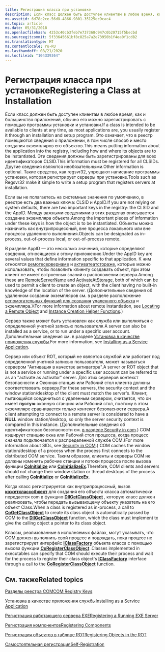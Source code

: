 ```yaml
---
title: Регистрация класса при установке
description: Если класс должен быть доступен клиентам в любое время, как и большинство приложений, обычно его можно зарегистрировать с помощью программы установки и установки.
ms.assetid: 6d78c2ce-56d8-4866-9801-35125ec9cac4
ms.topic: article
ms.date: 05/31/2018
ms.openlocfilehash: 4253c40cb3feb7e737368c947c0b20715f5becbd
ms.sourcegitcommit: 5f33645661bf8c825a7a2e73950b1f4ea0f1cd82
ms.translationtype: MT
ms.contentlocale: ru-RU
ms.lasthandoff: 08/21/2020
ms.locfileid: "104339364"
---
```

# <a name="registering-a-class-at-installation"></a><span data-ttu-id="e3ee4-103">Регистрация класса при установке</span><span class="sxs-lookup"><span data-stu-id="e3ee4-103">Registering a Class at Installation</span></span>

<span data-ttu-id="e3ee4-104">Если класс должен быть доступен клиентам в любое время, как и большинство приложений, обычно его можно зарегистрировать с помощью программы установки и установки.</span><span class="sxs-lookup"><span data-stu-id="e3ee4-104">If a class is intended to be available to clients at any time, as most applications are, you usually register it through an installation and setup program.</span></span> <span data-ttu-id="e3ee4-105">Это означает, что в реестр помещаются сведения о приложении, в том числе способ и место создания экземпляров его объектов.</span><span class="sxs-lookup"><span data-stu-id="e3ee4-105">This means putting information about the application into the registry, including how and where its objects are to be instantiated.</span></span> <span data-ttu-id="e3ee4-106">Эти сведения должны быть зарегистрированы для всех идентификаторов CLSID.</span><span class="sxs-lookup"><span data-stu-id="e3ee4-106">This information must be registered for all CLSIDs.</span></span> <span data-ttu-id="e3ee4-107">Другие сведения являются необязательными.</span><span class="sxs-lookup"><span data-stu-id="e3ee4-107">Other information is optional.</span></span> <span data-ttu-id="e3ee4-108">Такие средства, как regsvr32, упрощают написание программы установки, которая регистрирует серверы при установке.</span><span class="sxs-lookup"><span data-stu-id="e3ee4-108">Tools such as Regsvr32 make it simple to write a setup program that registers servers at installation.</span></span>

<span data-ttu-id="e3ee4-109">Если вы не полагаетесь на системные значения по умолчанию, в реестре есть два важных ключа: CLSID и AppID.</span><span class="sxs-lookup"><span data-stu-id="e3ee4-109">If you are not relying on system defaults, there are two important keys in the registry: the CLSID and the AppID.</span></span> <span data-ttu-id="e3ee4-110">Между важными сведениями в этих разделах описывается создание экземпляра объекта.</span><span class="sxs-lookup"><span data-stu-id="e3ee4-110">Among the important pieces of information under these keys is how the object is to be instantiated.</span></span> <span data-ttu-id="e3ee4-111">Объекты можно назначить как внутрипроцессный, вне процесса локального или вне процесса удаленного выполнения.</span><span class="sxs-lookup"><span data-stu-id="e3ee4-111">Objects can be designated as in-process, out-of-process local, or out-of-process remote.</span></span>

<span data-ttu-id="e3ee4-112">В разделе AppID — это несколько значений, которые определяют сведения, относящиеся к этому приложению.</span><span class="sxs-lookup"><span data-stu-id="e3ee4-112">Under the AppID key are several values that define information specific to that application.</span></span> <span data-ttu-id="e3ee4-113">К ним относятся [ремотесервернаме](remoteservername.md) и [активатеатстораже](activateatstorage.md), которые можно использовать, чтобы позволить клиенту создавать объект, при этом клиент не имеет встроенных знаний о расположении сервера.</span><span class="sxs-lookup"><span data-stu-id="e3ee4-113">Among these are [RemoteServerName](remoteservername.md) and [ActivateAtStorage](activateatstorage.md), both of which can be used to permit a client to create an object, with the client having no built-in knowledge of the location of the server.</span></span> <span data-ttu-id="e3ee4-114">(Дополнительные сведения об удаленном создании экземпляров см. в разделе расположение [вспомогательных функций для создания](instance-creation-helper-functions.md) [удаленного объекта](locating-a-remote-object.md) и экземпляра.)</span><span class="sxs-lookup"><span data-stu-id="e3ee4-114">(For more information about remote instantiation, see [Locating a Remote Object](locating-a-remote-object.md) and [Instance Creation Helper Functions](instance-creation-helper-functions.md).)</span></span>

<span data-ttu-id="e3ee4-115">Сервер также может быть установлен как служба или выполняться с определенной учетной записью пользователя.</span><span class="sxs-lookup"><span data-stu-id="e3ee4-115">A server can also be installed as a service, or to run under a specific user account.</span></span> <span data-ttu-id="e3ee4-116">Дополнительные сведения см. в разделе [Установка в качестве приложения службы](installing-as-a-service-application.md).</span><span class="sxs-lookup"><span data-stu-id="e3ee4-116">For more information, see [Installing as a Service Application](installing-as-a-service-application.md).</span></span>

<span data-ttu-id="e3ee4-117">Сервер или объект ROT, который не является службой или работает под определенной учетной записью пользователя, может называться сервером "Активация в качестве активатора".</span><span class="sxs-lookup"><span data-stu-id="e3ee4-117">A server or ROT object that is not a service or running under a specific user account can be referred to as an "activate as activator" server.</span></span> <span data-ttu-id="e3ee4-118">Для этих серверов контекст безопасности и Оконная станция или Рабочий стол клиента должны соответствовать серверу.</span><span class="sxs-lookup"><span data-stu-id="e3ee4-118">For these servers, the security context and the window station/desktop of the client must match the server's.</span></span> <span data-ttu-id="e3ee4-119">Клиент, пытающийся соединиться с удаленным сервером, считается, что он имеет **пустую** оконную станцию или Рабочий стол, поэтому в этом экземпляре сравнивается только контекст безопасности сервера.</span><span class="sxs-lookup"><span data-stu-id="e3ee4-119">A client attempting to connect to a remote server is considered to have a **NULL** window station/desktop, so only the server security context is compared in this instance.</span></span> <span data-ttu-id="e3ee4-120">(Дополнительные сведения об идентификаторах безопасности см. [в разделе Security in com](security-in-com.md).) COM кэширует станцию окна или Рабочий стол процесса, когда процесс сначала подключается к распределенной службе COM.</span><span class="sxs-lookup"><span data-stu-id="e3ee4-120">(For more information about SIDs, see [Security in COM](security-in-com.md).) COM caches the window station/desktop of a process when the process first connects to the distributed COM service.</span></span> <span data-ttu-id="e3ee4-121">Таким образом, клиенты и серверы COM не должны изменять рабочие станции и потоки процесса после вызова функции [**CoInitialize**](/windows/desktop/api/Objbase/nf-objbase-coinitialize) или [**CoInitializeEx**](/windows/desktop/api/combaseapi/nf-combaseapi-coinitializeex).</span><span class="sxs-lookup"><span data-stu-id="e3ee4-121">Therefore, COM clients and servers should not change their window station or thread desktops of the process after calling [**CoInitialize**](/windows/desktop/api/Objbase/nf-objbase-coinitialize) or [**CoInitializeEx**](/windows/desktop/api/combaseapi/nf-combaseapi-coinitializeex).</span></span>

<span data-ttu-id="e3ee4-122">Когда класс регистрируется как внутрипроцессный, вызов [**кожетклассобжект**](/windows/desktop/api/combaseapi/nf-combaseapi-cogetclassobject) для создания его объекта класса автоматически передается com в функцию [**DllGetClassObject**](/windows/desktop/api/combaseapi/nf-combaseapi-dllgetclassobject) , которую класс должен реализовать, чтобы передать вызывающему объекту указатель на его объект Class.</span><span class="sxs-lookup"><span data-stu-id="e3ee4-122">When a class is registered as in-process, a call to [**CoGetClassObject**](/windows/desktop/api/combaseapi/nf-combaseapi-cogetclassobject) to create its class object is automatically passed by COM to the [**DllGetClassObject**](/windows/desktop/api/combaseapi/nf-combaseapi-dllgetclassobject) function, which the class must implement to give the calling object a pointer to its class object.</span></span>

<span data-ttu-id="e3ee4-123">Классы, реализованные в исполняемых файлах, могут указывать, что COM должен выполнить свой процесс и подождать, пока процесс не зарегистрирует интерфейс [**IClassFactory**](/windows/win32/api/unknwn/nn-unknwn-iclassfactory) объекта класса с помощью вызова функции [**CoRegisterClassObject**](/windows/desktop/api/combaseapi/nf-combaseapi-coregisterclassobject) .</span><span class="sxs-lookup"><span data-stu-id="e3ee4-123">Classes implemented in executables can specify that COM should execute their process and wait for the process to register their class object's [**IClassFactory**](/windows/win32/api/unknwn/nn-unknwn-iclassfactory) interface through a call to the [**CoRegisterClassObject**](/windows/desktop/api/combaseapi/nf-combaseapi-coregisterclassobject) function.</span></span>

## <a name="related-topics"></a><span data-ttu-id="e3ee4-124">См. также</span><span class="sxs-lookup"><span data-stu-id="e3ee4-124">Related topics</span></span>

<dl> <dt>

[<span data-ttu-id="e3ee4-125">Разделы реестра COM</span><span class="sxs-lookup"><span data-stu-id="e3ee4-125">COM Registry Keys</span></span>](com-registry-keys.md)
</dt> <dt>

[<span data-ttu-id="e3ee4-126">Установка в качестве приложения службы</span><span class="sxs-lookup"><span data-stu-id="e3ee4-126">Installing as a Service Application</span></span>](installing-as-a-service-application.md)
</dt> <dt>

[<span data-ttu-id="e3ee4-127">Регистрация работающего сервера EXE</span><span class="sxs-lookup"><span data-stu-id="e3ee4-127">Registering a Running EXE Server</span></span>](registering-a-running-exe-server.md)
</dt> <dt>

[<span data-ttu-id="e3ee4-128">Регистрация компонентов</span><span class="sxs-lookup"><span data-stu-id="e3ee4-128">Registering Components</span></span>](registering-components.md)
</dt> <dt>

[<span data-ttu-id="e3ee4-129">Регистрация объектов в таблице ROT</span><span class="sxs-lookup"><span data-stu-id="e3ee4-129">Registering Objects in the ROT</span></span>](registering-objects-in-the-rot.md)
</dt> <dt>

[<span data-ttu-id="e3ee4-130">Самостоятельная регистрация</span><span class="sxs-lookup"><span data-stu-id="e3ee4-130">Self-Registration</span></span>](self-registration.md)
</dt> </dl>

 

 